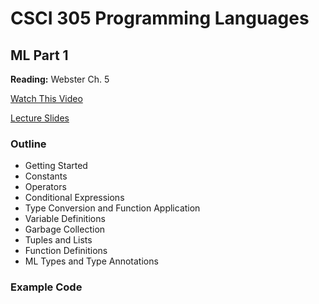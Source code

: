 # CSCI 305 Programming Languages

## ML Part 1

**Reading:** Webster Ch. 5

[Watch This Video](https://youtu.be/pBwpRivrhN4)

[Lecture Slides](slides/Lecture13_14.pdf)

### Outline

* Getting Started
* Constants
* Operators
* Conditional Expressions
* Type Conversion and Function Application
* Variable Definitions
* Garbage Collection
* Tuples and Lists
* Function Definitions
* ML Types and Type Annotations

### Example Code
